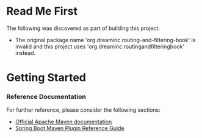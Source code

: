 # Read Me First
The following was discovered as part of building this project:

* The original package name 'org.dreaminc.routing-and-filtering-book' is invalid and this project uses 'org.dreaminc.routingandfilteringbook' instead.

# Getting Started

### Reference Documentation
For further reference, please consider the following sections:

* [Official Apache Maven documentation](https://maven.apache.org/guides/index.html)
* [Spring Boot Maven Plugin Reference Guide](https://docs.spring.io/spring-boot/docs/2.2.6.RELEASE/maven-plugin/)

